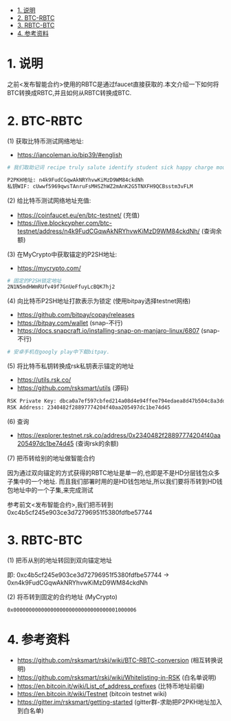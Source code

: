 

<!-- TOC -->

- [1. 说明](#1-说明)
- [2. BTC-RBTC](#2-btc-rbtc)
- [3. RBTC-BTC](#3-rbtc-btc)
- [4. 参考资料](#4-参考资料)

<!-- /TOC -->

<a id="markdown-1-说明" name="1-说明"></a>
# 1. 说明

之前<发布智能合约>使用的RBTC是通过faucet直接获取的.本文介绍一下如何将BTC转换成RBTC,并且如何从RBTC转换成BTC.

<a id="markdown-2-btc-rbtc" name="2-btc-rbtc"></a>
# 2. BTC-RBTC

(1) 获取比特币测试网络地址:

* https://iancoleman.io/bip39/#english

```bash
# 我们取助记词 recipe truly salute identify student sick happy charge mouse ranch exotic panic 的 m/44'/1'/0'/0/0

P2PKH地址: n4k9FudCGqwAkNRYhvwKiMzD9WM84ckdNh
私钥WIF: cUwwf5969qwsTAnruFsMHSZhWZ2mAnK2G5TNXFH9QCBsstm3vFLM
```

(2) 给比特币测试网络地址充值:

* https://coinfaucet.eu/en/btc-testnet/ (充值)
* https://live.blockcypher.com/btc-testnet/address/n4k9FudCGqwAkNRYhvwKiMzD9WM84ckdNh/ (查询余额)


(3) 在MyCrypto中获取锚定的P2SH地址:

* https://mycrypto.com/

```bash
# 固定的P2SH锁定地址
2N1N5mdHWmRUfv49f7GnUeFfuyLcBQK7hj2
```

(4) 向比特币P2SH地址打款表示为锁定 (使用bitpay选择testnet网络)

* https://github.com/bitpay/copay/releases
* https://bitpay.com/wallet (snap-不行)
* https://docs.snapcraft.io/installing-snap-on-manjaro-linux/6807 (snap-不行)

```bash
# 安卓手机在googly play中下载bitpay.
```

(5) 将比特币私钥转换成rsk私钥表示锚定的地址

* https://utils.rsk.co/
* https://github.com/rsksmart/utils (源码)

```bash
RSK Private Key: dbca0a7ef597cbfed214a08d4e94ffee794edaea8d47b504c8a3dd521785d067
RSK Address: 2340482f28897774204f40aa205497dc1be74d45
```

(6) 查询

* https://explorer.testnet.rsk.co/address/0x2340482f28897774204f40aa205497dc1be74d45 (查询rsk的余额)

(7) 把币转给别的地址做智能合约

因为通过双向锚定的方式获得的RBTC地址是单一的,也即是不是HD分层钱包众多子集中的一个地址. 而且我们部署时用的是HD钱包地址,所以我们要将币转到HD钱包地址中的一个子集,来完成测试

参考前文<发布智能合约>,我们把币转到 0xc4b5cf245e903ce3d72796951f5380fdfbe57744


<a id="markdown-3-rbtc-btc" name="3-rbtc-btc"></a>
# 3. RBTC-BTC

(1) 把币从别的地址转回到双向锚定地址

即: 0xc4b5cf245e903ce3d72796951f5380fdfbe57744 -> 0xn4k9FudCGqwAkNRYhvwKiMzD9WM84ckdNh

(2) 将币转到固定的合约地址 (MyCrypto)

```bash
0x0000000000000000000000000000000001000006
```


<a id="markdown-4-参考资料" name="4-参考资料"></a>
# 4. 参考资料

* https://github.com/rsksmart/rskj/wiki/BTC-RBTC-conversion (相互转换说明)
* https://github.com/rsksmart/rskj/wiki/Whitelisting-in-RSK (白名单说明)
* https://en.bitcoin.it/wiki/List_of_address_prefixes (比特币地址前缀)
* https://en.bitcoin.it/wiki/Testnet (bitcoin testnet wiki)
* https://gitter.im/rsksmart/getting-started (gitter群-求助把P2PKH地址加入到白名单)

